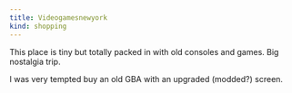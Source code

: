 ```yaml
---
title: Videogamesnewyork
kind: shopping
---
```

This place is tiny but totally packed in with old consoles and games. Big nostalgia trip.

I was very tempted buy an old GBA with an upgraded (modded?) screen.

